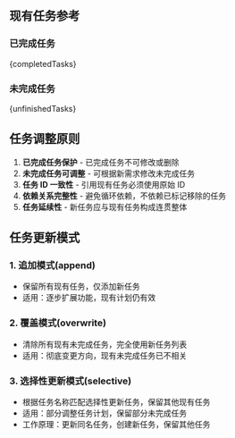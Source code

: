 ## 现有任务参考

### 已完成任务

{completedTasks}

### 未完成任务

{unfinishedTasks}

## 任务调整原则

1. **已完成任务保护** - 已完成任务不可修改或删除
2. **未完成任务可调整** - 可根据新需求修改未完成任务
3. **任务 ID 一致性** - 引用现有任务必须使用原始 ID
4. **依赖关系完整性** - 避免循环依赖，不依赖已标记移除的任务
5. **任务延续性** - 新任务应与现有任务构成连贯整体

## 任务更新模式

### 1. **追加模式(append)**

- 保留所有现有任务，仅添加新任务
- 适用：逐步扩展功能，现有计划仍有效

### 2. **覆盖模式(overwrite)**

- 清除所有现有未完成任务，完全使用新任务列表
- 适用：彻底变更方向，现有未完成任务已不相关

### 3. **选择性更新模式(selective)**

- 根据任务名称匹配选择性更新任务，保留其他现有任务
- 适用：部分调整任务计划，保留部分未完成任务
- 工作原理：更新同名任务，创建新任务，保留其他任务
